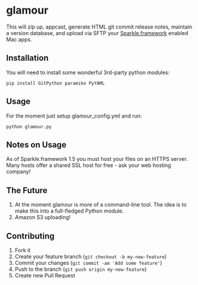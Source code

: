 # glamour

This will zip up, appcast, generate HTML git commit release notes, maintain a version database, and upload via SFTP your [Sparkle.framework](https://github.com/andymatuschak/Sparkle) enabled Mac apps.

## Installation

You will need to install some wonderful 3rd-party python modules:

	pip install GitPython paramiko PyYAML

## Usage

For the moment just setup glamour_config.yml and run:

	python glamour.py

## Notes on Usage

As of Sparkle.framework 1.5 you must host your files on an HTTPS server. Many hosts offer a shared SSL host for free - ask your web hosting company!

## The Future

1. At the moment glamour is more of a command-line tool. The idea is to make this into a full-fledged Python module.
2. Amazon S3 uploading!


## Contributing

1. Fork it
2. Create your feature branch (`git checkout -b my-new-feature`)
3. Commit your changes (`git commit -am 'Add some feature'`)
4. Push to the branch (`git push origin my-new-feature`)
5. Create new Pull Request